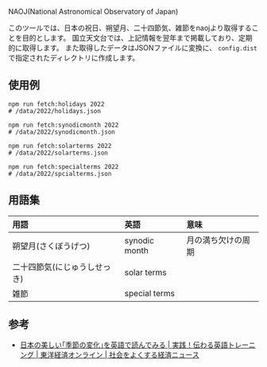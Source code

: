 NAOJ(National Astronomical Observatory of Japan)

このツールでは、日本の祝日、朔望月、二十四節気、雑節をnaojより取得することを目的とします。
国立天文台では、上記情報を翌年まで掲載しており、定期的に取得します。
また取得したデータはJSONファイルに変換に、 `config.dist` で指定されたディレクトリに作成します。

## 使用例

```
npm run fetch:holidays 2022
# /data/2022/holidays.json

npm run fetch:synodicmonth 2022
# /data/2022/synodicmonth.json

npm run fetch:solarterms 2022
# /data/2022/solarterms.json

npm run fetch:specialterms 2022
# /data/2022/spcialterms.json
```

## 用語集

|用語|英語|意味|
|:-|:-|:-|
|朔望月(さくぼうげつ)|synodic month|月の満ち欠けの周期|
|二十四節気(にじゅうしせっき)|solar terms||
|雑節|special terms||

## 参考

- [日本の美しい｢季節の変化｣を英語で読んでみる | 実践！伝わる英語トレーニング | 東洋経済オンライン | 社会をよくする経済ニュース](https://toyokeizai.net/articles/-/416280?page=5)

